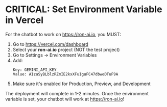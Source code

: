 # CRITICAL: Set Environment Variable in Vercel

For the chatbot to work on https://ron-ai.io, you MUST:

1. Go to https://vercel.com/dashboard
2. Select your **ron-ai.io** project (NOT the test project)
3. Go to Settings → Environment Variables
4. Add:
   ```
   Key: GEMINI_API_KEY
   Value: AIzaSyBLblzRZmIE2kxXFuIguFC47dbweDTuF9A
   ```
5. Make sure it's enabled for Production, Preview, and Development

The deployment will complete in 1-2 minutes. Once the environment variable is set, your chatbot will work at https://ron-ai.io!
